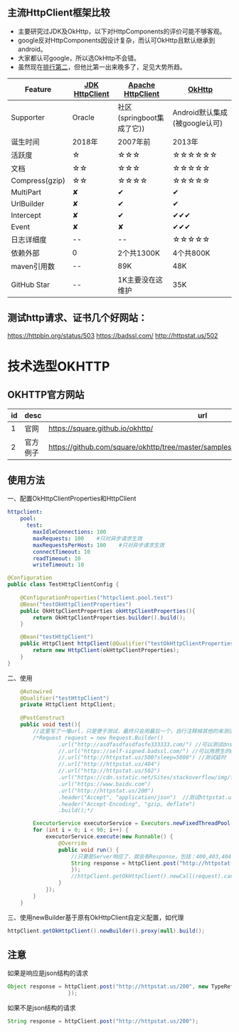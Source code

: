 ## 主流HttpClient框架比较
- 主要研究过JDK及OkHttp，以下对HttpComponents的评价可能不够客观。
- google反对HttpComponents因设计复杂，而认可OkHttp且默认继承到android。
- 大家都认可google，所以选OkHttp不会错。
- 虽然现在[排行第二](https://mvnrepository.com/open-source/http-clients)，但他比第一出来晚多了，足见大势所趋。

|Feature|[JDK HttpClient](https://openjdk.java.net/groups/net/httpclient/intro.html)|[Apache HttpClient](http://hc.apache.org/)|[OkHttp](https://square.github.io/okhttp/)|
|----|----|----|----|
|Supporter|Oracle|社区(springboot集成了它))|Android默认集成(被google认可)|
|诞生时间|2018年|2007年前|2013年|
|活跃度|<a title="3年一个稳定版">☆</a>|<a title="1年2-4次">☆☆☆</a>|<a title="1月1-2次">☆☆☆☆☆☆</a>|
|文档|☆☆|☆☆☆|☆☆☆☆☆|
|Compress(gzip)|☆☆|☆☆☆☆|☆☆☆☆☆|
|MultiPart|✘|✔|✔|
|UrlBuilder|✘|✔|✔|
|Intercept|✘|✔|✔✔✔|
|Event|✘|✘|✔✔✔|
|日志详细度|--|--|<a title="dns解析，连接，发送，接收时间全都有，很为企业级用户考虑">☆☆☆☆☆</a>|
|依赖外部|0|2个共1300K|4个共800K|
|maven引用数|--|89K|48K|
|GitHub Star|--|1K主要没在这维护|35K|

## 测试http请求、证书几个好网站：
https://httpbin.org/status/503
https://badssl.com/
http://httpstat.us/502


# 技术选型OKHTTP
## OKHTTP官方网站
|id|desc|url|
|---|----|----|
|1|官网|https://square.github.io/okhttp/|
|2|官方例子|https://github.com/square/okhttp/tree/master/samples/guide/src/main/java/okhttp3/recipes|


## 使用方法
一、配置OkHttpClientProperties和HttpClient
```yaml
httpclient:
    pool:
      test:
        maxIdleConnections: 100
        maxRequests: 100    #只对异步请求生效
        maxRequestsPerHost: 100    #只对异步请求生效
        connectTimeout: 10
        readTimeout: 10
        writeTimeout: 10
```
```java
@Configuration
public class TestHttpClientConfig {
    
    @ConfigurationProperties("httpclient.pool.test")
    @Bean("testOkHttpClientProperties")
    public OkHttpClientProperties okHttpClientProperties(){
        return OkHttpClientProperties.builder().build();
    }

    @Bean("testHttpClient")
    public HttpClient httpClient(@Qualifier("testOkHttpClientProperties") OkHttpClientProperties okHttpClientProperties){
        return new HttpClient(okHttpClientProperties);
    }
}
```

二、使用
```java
    @Autowired
    @Qualifier("testHttpClient")
    private HttpClient httpClient;
    
    @PostConstruct
    public void test(){
        //这里写了一堆url，只是便于测试，最终只会用最后一个，自行注释掉其他的来测试
        /*Request request = new Request.Builder()
                .url("http://asdfasdfasdfasfe333333.com/") //可以测试dns问题
                //.url("https://self-signed.badssl.com/") //可以用原生的okhttpclient测试假证书问题
                //.url("http://httpstat.us/500?sleep=5000") //测试延时
                //.url("http://httpstat.us/404")
                //.url("http://httpstat.us/502")
                .url("https://cdn.sstatic.net/Sites/stackoverflow/img/favicon.ico?v=4f32ecc8f43d")
                .url("https://www.baidu.com")
                .url("http://httpstat.us/200")
                .header("Accept", "application/json")  //测试httpstat.us时需要加这个，不然获取到的body是空
                .header("Accept-Encoding", "gzip, deflate")
                .build();*/

        ExecutorService executorService = Executors.newFixedThreadPool(10);
        for (int i = 0; i < 90; i++) {
            executorService.execute(new Runnable() {
                @Override
                public void run() {
                    //只要是Server响应了，就会有Response，包括：400,403,404,500,502,503等
                    String response = httpClient.post("http://httpstat.us/200", new TypeReference<String>() {
                    });
                    //httpClient.getOkHttpClient().newCall(request).cancel();
                }
            });
        }
    }

 ```

三、使用newBuilder基于原有OkHttpClient自定义配置，如代理
 ```java
httpClient.getOkHttpClient().newBuilder().proxy(null).build();
 ```

## 注意
如果是响应是json结构的请求
 ```java
Object response = httpClient.post("http://httpstat.us/200", new TypeReference<Object>() {
                    });
 ```
如果不是json结构的请求
```java
String response = httpClient.post("http://httpstat.us/200");
 ```
 
